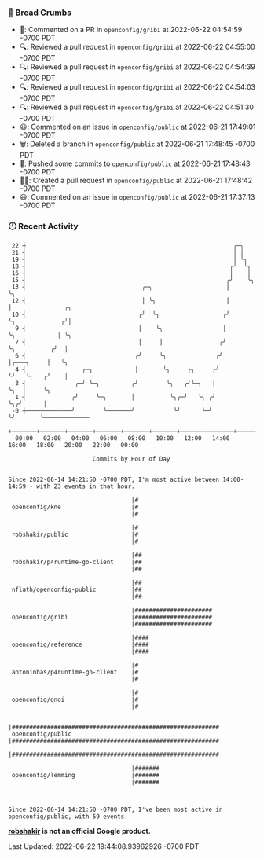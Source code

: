 ### 🍞 Bread Crumbs

 * 💬: Commented on a PR in  `openconfig/gribi` at 2022-06-22 04:54:59 -0700 PDT
 * 🔍: Reviewed a pull request in  `openconfig/gribi` at 2022-06-22 04:55:00 -0700 PDT
 * 🔍: Reviewed a pull request in  `openconfig/gribi` at 2022-06-22 04:54:39 -0700 PDT
 * 🔍: Reviewed a pull request in  `openconfig/gribi` at 2022-06-22 04:54:03 -0700 PDT
 * 🔍: Reviewed a pull request in  `openconfig/gribi` at 2022-06-22 04:51:30 -0700 PDT
 * 😃: Commented on an issue in `openconfig/public` at 2022-06-21 17:49:01 -0700 PDT
 * 🗑: Deleted a branch in `openconfig/public` at 2022-06-21 17:48:45 -0700 PDT
 * 🚢: Pushed some commits to `openconfig/public` at 2022-06-21 17:48:43 -0700 PDT
 * ✍🏼: Created a pull request in `openconfig/public` at 2022-06-21 17:48:42 -0700 PDT
 * 😃: Commented on an issue in `openconfig/public` at 2022-06-21 17:37:13 -0700 PDT

### 🕘 Recent Activity
```
 22 ┼                                                           ╭─╮
 21 ┤                                                           │ │
 19 ┤                                                           │ ╰╮
 18 ┤                                                          ╭╯  ╰╮
 16 ┤                                                          │    │
 15 ┤                                                         ╭╯    ╰╮
 13 ┤                                 ╭─╮                     │      ╰╮
 12 ┤                                 │ ╰╮                    │       │               ╭╮
 10 ┤                                ╭╯  ╰╮                  ╭╯       ╰╮             ╭╯│
  9 ┤                                │    ╰╮                 │         ╰╮            │ ╰╮
  7 ┤                                │     │                ╭╯          ╰╮          ╭╯  │
  6 ┤                               ╭╯     ╰╮              ╭╯            │╭───╮     │   ╰╮
  4 ┤                ╭─╮            │       ╰╮     ╭╮     ╭╯             ╰╯   ╰╮   ╭╯    │
  3 ┤              ╭─╯ ╰─╮         ╭╯        ╰╮   ╭╯╰─╮   │                    ╰╮  │     ╰╮
  1 ┤             ╭╯     ╰─╮       │          ╰╮╭─╯   ╰╮ ╭╯                     ╰╮╭╯      │
 -0 ┼─────────────╯        ╰───────╯           ╰╯      ╰─╯                       ╰╯       ╰─────────────
    +───────+───────+───────+───────+───────+───────+───────+───────+───────+───────+───────+───────+────
  00:00   02:00   04:00   06:00   08:00   10:00   12:00   14:00   16:00   18:00   20:00   22:00   00:00   

						Commits by Hour of Day


Since 2022-06-14 14:21:50 -0700 PDT, I'm most active between 14:00-14:59 - with 23 events in that hour.

```



```
                                   |#
 openconfig/kne                    |#
                                   |#

                                   |#
 robshakir/public                  |#
                                   |#

                                   |##
 robshakir/p4runtime-go-client     |##
                                   |##

                                   |##
 nflath/openconfig-public          |##
                                   |##

                                   |######################
 openconfig/gribi                  |######################
                                   |######################

                                   |####
 openconfig/reference              |####
                                   |####

                                   |#
 antoninbas/p4runtime-go-client    |#
                                   |#

                                   |#
 openconfig/gnoi                   |#
                                   |#

                                   |###########################################################
 openconfig/public                 |###########################################################
                                   |###########################################################

                                   |#######
 openconfig/lemming                |#######
                                   |#######



Since 2022-06-14 14:21:50 -0700 PDT, I've been most active in openconfig/public, with 59 events.

```
**[robshakir](mailto:robjs@google.com) is not an official Google product.**  


Last Updated: 2022-06-22 19:44:08.93962926 -0700 PDT
